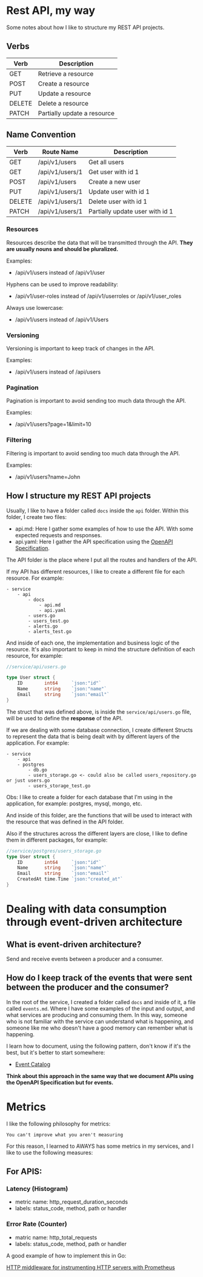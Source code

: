 # Rest API, my way

Some notes about how I like to structure my REST API projects.

## Verbs

| Verb | Description |
| --- | --- |
| GET | Retrieve a resource |
| POST | Create a resource |
| PUT | Update a resource |
| DELETE | Delete a resource |
| PATCH | Partially update a resource |

## Name Convention

| Verb | Route Name | Description |
| --- | --- | --- |
| GET | /api/v1/users | Get all users |
| GET | /api/v1/users/1 | Get user with id 1 |
| POST | /api/v1/users | Create a new user |
| PUT | /api/v1/users/1 | Update user with id 1 |
| DELETE | /api/v1/users/1 | Delete user with id 1 |
| PATCH | /api/v1/users/1 | Partially update user with id 1 |

### Resources

Resources describe the data that will be transmitted through the API.
**They are usually nouns and should be pluralized.**

Examples:

- /api/v1/users instead of /api/v1/user

Hyphens can be used to improve readability:

- /api/v1/user-roles instead of /api/v1/userroles or /api/v1/user_roles

Always use lowercase:

- /api/v1/users instead of /api/v1/Users

### Versioning

Versioning is important to keep track of changes in the API.

Examples:

- /api/v1/users instead of /api/users

### Pagination

Pagination is important to avoid sending too much data through the API.

Examples:

- /api/v1/users?page=1&limit=10

### Filtering

Filtering is important to avoid sending too much data through the API.

Examples:

- /api/v1/users?name=John

## How I structure my REST API projects

Usually, I like to have a folder called `docs` inside the `api` folder. Within this folder, I create two files:

- api.md: Here I gather some examples of how to use the API. With some expected requests and responses.
- api.yaml: Here I gather the API specification using the [OpenAPI Specification](https://www.openapis.org/).

The API folder is the place where I put all the routes and handlers of the API.

If my API has different resources, I like to create a different file for each resource. For example:

```
- service
    - api
        - docs
            - api.md
            - api.yaml
        - users.go
        - users_test.go
        - alerts.go
        - alerts_test.go
```

And inside of each one, the implementation and business logic of the resource.
It's also important to keep in mind the structure definition of each resource, for example:

```go
//service/api/users.go

type User struct {
    ID        int64     `json:"id"`
    Name      string    `json:"name"`
    Email     string    `json:"email"`
}
```

The struct that was defined above, is inside the `service/api/users.go` file, will be used to define the **response** of the API.

If we are dealing with some database connection, I create different Structs to represent the data that is being dealt with by different layers of the application. For example:

```
- service
    - api
    - postgres
        - db.go
        - users_storage.go <- could also be called users_repository.go or just users.go
        - users_storage_test.go
```
Obs: I like to create a folder for each database that I'm using in the application, for example: postgres, mysql, mongo, etc.

And inside of this folder, are the functions that will be used to interact with the resource that was defined in the API folder.

Also if the structures across the different layers are close, I like to define them in different packages, for example:

```go
//service/postgres/users_storage.go
type User struct {
    ID        int64     `json:"id"`
    Name      string    `json:"name"`
    Email     string    `json:"email"`
    CreatedAt time.Time `json:"created_at"`
}
```

# Dealing with data consumption through event-driven architecture

## What is event-driven architecture?

Send and receive events between a producer and a consumer.

## How do I keep track of the events that were sent between the producer and the consumer?

In the root of the service, I created a folder called `docs` and inside of it, a file called `events.md`. Where I have some examples of the input and output, and what services are producing and consuming them. In this way, someone who is not familiar with the service can understand what is happening, and someone like me who doesn't have a good memory can remember what is happening.

I learn how to document, using the following pattern, don't know if it's the best, but it's better to start somewhere:

- [Event Catalog](https://www.eventcatalog.dev/)

**Think about this approach in the same way that we document APIs using the OpenAPI Specification but for events.**

# Metrics

I like the following philosophy for metrics:

```
You can't improve what you aren't measuring
```

For this reason, I learned to AWAYS has some metrics in my services, and I like to use the following measures:

## For APIS:

### Latency (Histogram)

- metric name: http_request_duration_seconds
- labels: status_code, method, path or handler

### Error Rate (Counter)

- matric name: http_total_requests
- labels: status_code, method, path or handler

A good example of how to implement this in Go:

[HTTP middleware for instrumenting HTTP servers with Prometheus](https://github.com/prometheus/client_golang/blob/main/examples/middleware/httpmiddleware/httpmiddleware.go)
